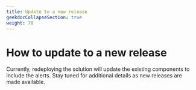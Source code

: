 ```yaml
---
title: Update to a new release
geekdocCollapseSection: true
weight: 70
---
```


# How to update to a new release

Currently, redeploying the solution will update the existing components to include the alerts. Stay tuned for additional details as new releases are made available. 